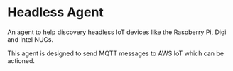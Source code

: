 # Headless Agent

An agent to help discovery headless IoT devices like the Raspberry Pi, Digi and Intel NUCs.

This agent is designed to send MQTT messages to AWS IoT which can be actioned.


